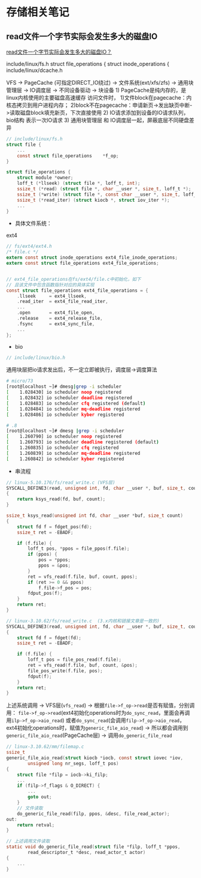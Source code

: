 # 存储相关笔记

## read文件一个字节实际会发生多大的磁盘IO

[read文件一个字节实际会发生多大的磁盘IO？](https://zhuanlan.zhihu.com/p/138371910)

include/linux/fs.h
    struct file_operations {
    struct inode_operations {
include/linux/dcache.h

VFS -> PageCache (可指定DIRECT_IO绕过) -> 文件系统(ext/xfs/zfs) -> 通用块管理层 -> IO调度层 -> 不同设备驱动 -> 块设备
    1) PageCache是纯内存的，是linux内核使用的主要磁盘高速缓存
        访问文件时， 1)文件block在pagecache：内核态拷贝到用户进程内存； 2)block不在pagecache：申请新页->发出缺页中断->读取磁盘block填充新页，下次直接使用
    2) IO请求添加到设备的IO请求队列，bio结构 表示一次IO请求
    3) 通用块管理层 和 IO调度层一起，屏蔽底层不同硬盘差异

```c
// include/linux/fs.h
struct file {
    ...
    const struct file_operations    *f_op;
}

struct file_operations {
    struct module *owner;
    loff_t (*llseek) (struct file *, loff_t, int);
    ssize_t (*read) (struct file *, char __user *, size_t, loff_t *);
    ssize_t (*write) (struct file *, const char __user *, size_t, loff_t *);
    ssize_t (*read_iter) (struct kiocb *, struct iov_iter *);
    ...
}
```

* 具体文件系统：

ext4

```c
// fs/ext4/ext4.h
/* file.c */
extern const struct inode_operations ext4_file_inode_operations;
extern const struct file_operations ext4_file_operations;


// ext4_file_operations在fs/ext4/file.c中初始化，如下
// 且该文件中包含函数指针对应的具体实现
const struct file_operations ext4_file_operations = {
    .llseek     = ext4_llseek,
    .read_iter  = ext4_file_read_iter,
    ...
    .open       = ext4_file_open,
    .release    = ext4_release_file,
    .fsync      = ext4_sync_file,
    ...
};
```

* bio

```c
// include/linux/bio.h
```

通用块层把io请求发出后，不一定立即被执行，调度层->调度算法

```sh
# micro/73
[root@localhost ~]# dmesg|grep -i scheduler
[    1.028430] io scheduler noop registered
[    1.028432] io scheduler deadline registered
[    1.028483] io scheduler cfq registered (default)
[    1.028484] io scheduler mq-deadline registered
[    1.028486] io scheduler kyber registered

# .8
[root@localhost ~]# dmesg |grep -i scheduler
[    1.260790] io scheduler noop registered
[    1.260793] io scheduler deadline registered (default)
[    1.260835] io scheduler cfq registered
[    1.260839] io scheduler mq-deadline registered
[    1.260842] io scheduler kyber registered
```

* 串流程

```c
// linux-5.10.176/fs/read_write.c (VFS层)
SYSCALL_DEFINE3(read, unsigned int, fd, char __user *, buf, size_t, count)
{
    return ksys_read(fd, buf, count);
}

ssize_t ksys_read(unsigned int fd, char __user *buf, size_t count)
{
    struct fd f = fdget_pos(fd);
    ssize_t ret = -EBADF;

    if (f.file) {
        loff_t pos, *ppos = file_ppos(f.file);
        if (ppos) {
            pos = *ppos;
            ppos = &pos;
        }
        ret = vfs_read(f.file, buf, count, ppos);
        if (ret >= 0 && ppos)
            f.file->f_pos = pos;
        fdput_pos(f);
    }
    return ret;
}
```

```c
// linux-3.10.62/fs/read_write.c  (3.x内核和链接文章是一致的)
SYSCALL_DEFINE3(read, unsigned int, fd, char __user *, buf, size_t, count)
{
    struct fd f = fdget(fd);
    ssize_t ret = -EBADF;

    if (f.file) {
        loff_t pos = file_pos_read(f.file);
        ret = vfs_read(f.file, buf, count, &pos);
        file_pos_write(f.file, pos);
        fdput(f);
    }
    return ret;
}
```

上述系统调用 -> VFS层(`vfs_read`) -> 根据`file->f_op->read`是否有赋值，分别调用：
                                        `file->f_op->read`(ext4初始化operations时为`do_sync_read`，里面会再调用`ilp->f_op->aio_read`)
                                        或者`do_sync_read`(会调用`filp->f_op->aio_read`，ext4初始化operations时，赋值为`generic_file_aio_read`)
-> 所以都会调用到 `generic_file_aio_read`(PageCache层) -> 调用`do_generic_file_read`

```c
// linux-3.10.62/mm/filemap.c
ssize_t
generic_file_aio_read(struct kiocb *iocb, const struct iovec *iov,
        unsigned long nr_segs, loff_t pos)
{
    struct file *filp = iocb->ki_filp;
    ...
    if (filp->f_flags & O_DIRECT) {
        ...
        goto out;
    }
    // 文件读取
    do_generic_file_read(filp, ppos, &desc, file_read_actor);
out:
    return retval;
}

// 上述调用文件读取
static void do_generic_file_read(struct file *filp, loff_t *ppos,
        read_descriptor_t *desc, read_actor_t actor)
{
    ...
}
```

